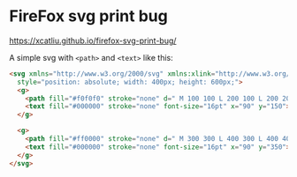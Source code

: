 # FireFox svg print bug

https://xcatliu.github.io/firefox-svg-print-bug/

A simple svg with `<path>` and `<text>` like this:

```html
<svg xmlns="http://www.w3.org/2000/svg" xmlns:xlink="http://www.w3.org/1999/xlink"
  style="position: absolute; width: 400px; height: 600px;">
  <g>
    <path fill="#f0f0f0" stroke="none" d=" M 100 100 L 200 100 L 200 200 L 100 200 L 100 100"></path>
    <text fill="#000000" stroke="none" font-size="16pt" x="90" y="150">Hello World</text>
  </g>

  <g>
    <path fill="#ff0000" stroke="none" d=" M 300 300 L 400 300 L 400 400 L 300 400 L 300 300"></path>
    <text fill="#000000" stroke="none" font-size="16pt" x="90" y="350">Red background</text>
  </g>
</svg>
```
